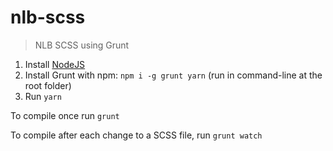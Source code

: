 # nlb-scss

> NLB SCSS using Grunt

1. Install [NodeJS](https://nodejs.org/en/)
2. Install Grunt with npm: `npm i -g grunt yarn` (run in command-line at the root folder)
3. Run `yarn`

To compile once run `grunt`

To compile after each change to a SCSS file, run `grunt watch`
